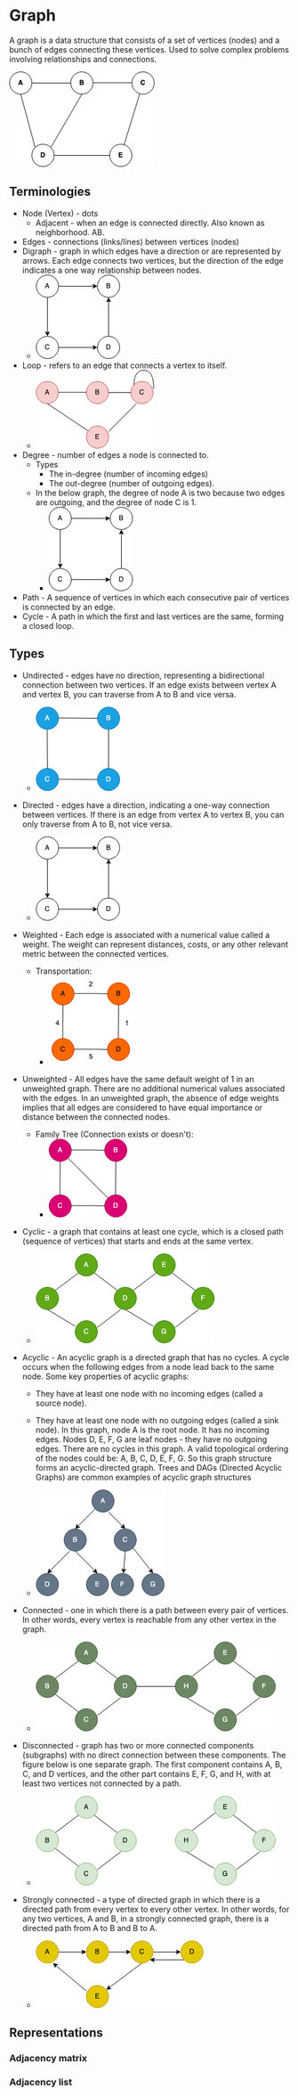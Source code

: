 # Graph

A graph is a data structure that consists of a set of vertices (nodes) and a
bunch of edges connecting these vertices. Used to solve complex problems
involving relationships and connections.

![](attachements/graph.png)

## Terminologies

- Node (Vertex) - dots
  - Adjacent - when an edge is connected directly. Also known as neighborhood.
    AB.
- Edges - connections (links/lines) between vertices (nodes)
- Digraph - graph in which edges have a direction or are represented by arrows.
  Each edge connects two vertices, but the direction of the edge indicates a one
  way relationship between nodes.
  - ![](attachements/digraph.png)
- Loop - refers to an edge that connects a vertex to itself.
  - ![](attachements/loop.png)
- Degree - number of edges a node is connected to.
  - Types
    - The in-degree (number of incoming edges)
    - The out-degree (number of outgoing edges).
  - In the below graph, the degree of node A is two because two edges are
    outgoing, and the degree of node C is 1.
    - ![](attachements/degree.png)
- Path - A sequence of vertices in which each consecutive pair of vertices is
  connected by an edge.
- Cycle - A path in which the first and last vertices are the same, forming a
  closed loop.

## Types

- Undirected - edges have no direction, representing a bidirectional connection
  between two vertices. If an edge exists between vertex A and vertex B, you can
  traverse from A to B and vice versa.
  - ![](attachements/undirected.png)
- Directed - edges have a direction, indicating a one-way connection between
  vertices. If there is an edge from vertex A to vertex B, you can only traverse
  from A to B, not vice versa.
  - ![](attachements/directed.png)
- Weighted - Each edge is associated with a numerical value called a weight. The
  weight can represent distances, costs, or any other relevant metric between
  the connected vertices.
  - Transportation:
    - ![](attachements/weighted.png)
- Unweighted - All edges have the same default weight of 1 in an unweighted
  graph. There are no additional numerical values associated with the edges. In
  an unweighted graph, the absence of edge weights implies that all edges are
  considered to have equal importance or distance between the connected nodes.
  - Family Tree (Connection exists or doesn't):
    - ![](attachements/unweighted.png)
- Cyclic - a graph that contains at least one cycle, which is a closed path
  (sequence of vertices) that starts and ends at the same vertex.
  - ![](attachements/cyclic.png)
- Acyclic - An acyclic graph is a directed graph that has no cycles. A cycle
  occurs when the following edges from a node lead back to the same node. Some
  key properties of acyclic graphs:

  - They have at least one node with no incoming edges (called a source node).

  - They have at least one node with no outgoing edges (called a sink node). In
    this graph, node A is the root node. It has no incoming edges. Nodes D, E,
    F, G are leaf nodes - they have no outgoing edges. There are no cycles in
    this graph. A valid topological ordering of the nodes could be: A, B, C, D,
    E, F, G. So this graph structure forms an acyclic-directed graph. Trees and
    DAGs (Directed Acyclic Graphs) are common examples of acyclic graph
    structures
  - ![](attachements/acyclic.png)

- Connected - one in which there is a path between every pair of vertices. In
  other words, every vertex is reachable from any other vertex in the graph.
  - ![](attachements/connected.png)
- Disconnected - graph has two or more connected components (subgraphs) with no
  direct connection between these components. The figure below is one separate
  graph. The first component contains A, B, C, and D vertices, and the other
  part contains E, F, G, and H, with at least two vertices not connected by a
  path.
  - ![](attachements/disconnected.png)
- Strongly connected - a type of directed graph in which there is a directed
  path from every vertex to every other vertex. In other words, for any two
  vertices, A and B, in a strongly connected graph, there is a directed path
  from A to B and B to A.
  - ![](attachements/strongly-connected.png)

## Representations

### Adjacency matrix

<!--TODO: write a few sentences -->

### Adjacency list

<!--TODO: write a few sentences -->
